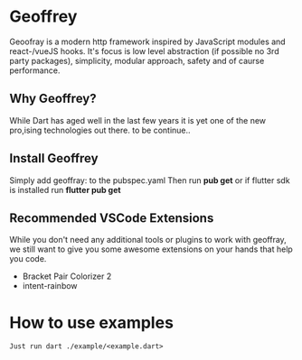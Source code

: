 # Geoffrey
Geoofray is a modern http framework inspired by JavaScript modules and react-/vueJS hooks. 
It's focus is low level abstraction (if possible no 3rd party packages), simplicity, modular approach, safety and of caurse performance.

## Why Geoffrey?
While Dart has aged well in the last few years it is yet one of the new pro,ising technologies out there.
to be continue..

## Install Geoffrey
Simply add geoffray:<version> to the pubspec.yaml
Then run **pub get** or if flutter sdk is installed run **flutter pub get**

## Recommended VSCode Extensions
While you don't need any additional tools or plugins to work with geoffray,
we still want to give you some awesome extensions on your hands that help you code.
- Bracket Pair Colorizer 2
- intent-rainbow

# How to use examples
    Just run dart ./example/<example.dart>
